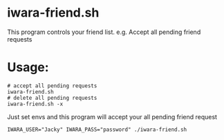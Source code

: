 # iwara-friend.sh

This program controls your friend list. e.g. Accept all pending friend requests

# Usage:
```
# accept all pending requests
iwara-friend.sh 
# delete all pending requests
iwara-friend.sh -x
```
Just set envs and this program will accept your all pending friend request
```
IWARA_USER="Jacky" IWARA_PASS="password" ./iwara-friend.sh
```
